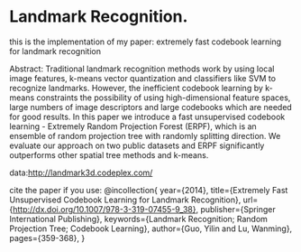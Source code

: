 Landmark Recognition.
====
this is the implementation of my paper: extremely fast codebook learning for landmark recognition

Abstract:
Traditional landmark recognition methods work by using local image features, k-means vector quantization and classifiers like SVM to recognize landmarks. However, the inefficient codebook learning by k-means constraints the possibility of using high-dimensional feature spaces, large numbers of image descriptors and large codebooks which are needed for good results. In this paper we introduce a fast unsupervised codebook learning - Extremely Random Projection Forest (ERPF), which is an ensemble of random projection tree with randomly splitting direction. We evaluate our approach on two public datasets and ERPF significantly outperforms other spatial tree methods and k-means.

data:http://landmark3d.codeplex.com/


cite the paper if you use:
@incollection{
year={2014},
title={Extremely Fast Unsupervised Codebook Learning for Landmark Recognition},
url={http://dx.doi.org/10.1007/978-3-319-07455-9_38},
publisher={Springer International Publishing},
keywords={Landmark Recognition; Random Projection Tree; Codebook Learning},
author={Guo, Yilin and Lu, Wanming},
pages={359-368},
}
